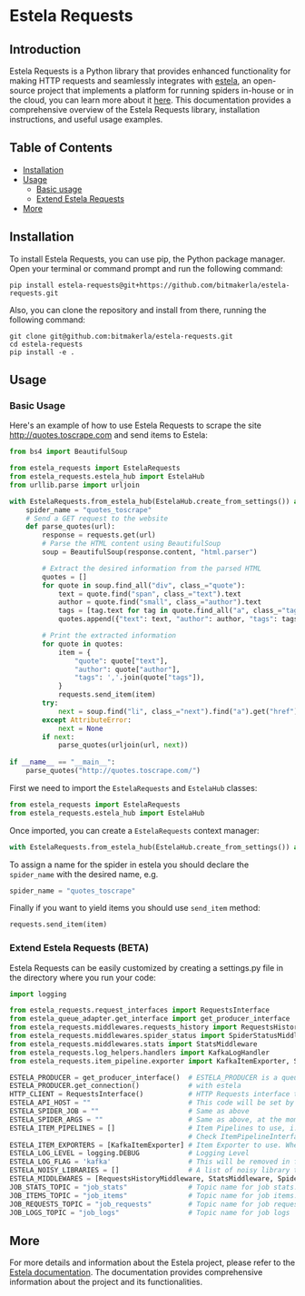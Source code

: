 # Estela Requests

## Introduction

Estela Requests is a Python library that provides enhanced functionality for making HTTP requests and seamlessly integrates with [estela](https://github.com/bitmakerla/estela), an open-source project that implements a platform for running spiders in-house or in the cloud, you can learn more about it [here](https://estela.bitmaker.la/docs/). This documentation provides a comprehensive overview of the Estela Requests library, installation instructions, and useful usage examples.

## Table of Contents

- [Installation](#installation)
- [Usage](#usage)
  - [Basic usage](#basic-usage)
  - [Extend Estela Requests](#extend-estela-requests-beta)
- [More](#more)

## Installation

To install Estela Requests, you can use pip, the Python package manager. Open your terminal or command prompt and run the following command:

```shell
pip install estela-requests@git+https://github.com/bitmakerla/estela-requests.git
```

Also, you can clone the repository and install from there, running the following command:

```shell
git clone git@github.com:bitmakerla/estela-requests.git
cd estela-requests
pip install -e .
```

## Usage

### Basic Usage

Here's an example of how to use Estela Requests to scrape the site http://quotes.toscrape.com and send items to Estela:

```python
from bs4 import BeautifulSoup

from estela_requests import EstelaRequests
from estela_requests.estela_hub import EstelaHub
from urllib.parse import urljoin

with EstelaRequests.from_estela_hub(EstelaHub.create_from_settings()) as requests:
    spider_name = "quotes_toscrape"
    # Send a GET request to the website
    def parse_quotes(url):
        response = requests.get(url)
        # Parse the HTML content using BeautifulSoup
        soup = BeautifulSoup(response.content, "html.parser")

        # Extract the desired information from the parsed HTML
        quotes = []
        for quote in soup.find_all("div", class_="quote"):
            text = quote.find("span", class_="text").text
            author = quote.find("small", class_="author").text
            tags = [tag.text for tag in quote.find_all("a", class_="tag")]
            quotes.append({"text": text, "author": author, "tags": tags})

        # Print the extracted information
        for quote in quotes:
            item = {
                "quote": quote["text"],
                "author": quote["author"],
                "tags": ','.join(quote["tags"]),
            }
            requests.send_item(item)
        try:
            next = soup.find("li", class_="next").find("a").get("href")
        except AttributeError:
            next = None
        if next:
            parse_quotes(urljoin(url, next))
    
if __name__ == "__main__":
    parse_quotes("http://quotes.toscrape.com/")
```

First we need to import the `EstelaRequests` and `EstelaHub` classes:

```python
from estela_requests import EstelaRequests
from estela_requests.estela_hub import EstelaHub
```

Once imported, you can create a `EstelaRequests` context manager:

```python
with EstelaRequests.from_estela_hub(EstelaHub.create_from_settings()) as requests:
```

To assign a name for the spider in estela you should declare the `spider_name` with the desired name, e.g.

```python
spider_name = "quotes_toscrape"
```

Finally if you want to yield items you should use `send_item` method:

```python
requests.send_item(item)
```

### Extend Estela Requests (BETA)

Estela Requests can be easily customized by creating a settings.py file in the directory where you run your code:
```python
import logging

from estela_requests.request_interfaces import RequestsInterface
from estela_queue_adapter.get_interface import get_producer_interface
from estela_requests.middlewares.requests_history import RequestsHistoryMiddleware
from estela_requests.middlewares.spider_status import SpiderStatusMiddleware
from estela_requests.middlewares.stats import StatsMiddleware
from estela_requests.log_helpers.handlers import KafkaLogHandler
from estela_requests.item_pipeline.exporter import KafkaItemExporter, StdoutItemExporter

ESTELA_PRODUCER = get_producer_interface()  # ESTELA_PRODUCER is a queue producer(e.g. kafka producer) that will be used to communicate estela-requests 
ESTELA_PRODUCER.get_connection()            # with estela
HTTP_CLIENT = RequestsInterface()           # HTTP Requests interface that will be used, at the moment we just have RequestsInterface(requests library)
ESTELA_API_HOST = ""                        # This code will be set by estela, you shouldn't move it at least you want to test things
ESTELA_SPIDER_JOB = ""                      # Same as above
ESTELA_SPIDER_ARGS = ""                     # Same as above, at the moment estela-requests doesn't support arguments.
ESTELA_ITEM_PIPELINES = []                  # Item Pipelines to use, i.e. a DateItemPipeline that will add the timestamp to the item.
                                            # Check ItemPipelineInterface to create a new item pipeline.
ESTELA_ITEM_EXPORTERS = [KafkaItemExporter] # Item Exporter to use. Where to export, send the data. Check ItemExporterInterface to create a new                                                     # exporter.
ESTELA_LOG_LEVEL = logging.DEBUG            # Logging Level
ESTELA_LOG_FLAG = 'kafka'                   # This will be removed in future releases.
ESTELA_NOISY_LIBRARIES = []                 # A list of noisy library that you want to turn off.
ESTELA_MIDDLEWARES = [RequestsHistoryMiddleware, StatsMiddleware, SpiderStatusMiddleware]   # Middlewares to use, check MiddlewareInterface to create a new one. 
JOB_STATS_TOPIC = "job_stats"               # Topic name for job stats. 
JOB_ITEMS_TOPIC = "job_items"               # Topic name for job items.
JOB_REQUESTS_TOPIC = "job_requests"         # Topic name for job requests.
JOB_LOGS_TOPIC = "job_logs"                 # Topic name for job logs
```
## More

For more details and information about the Estela project, please refer to the [Estela documentation](https://estela.bitmaker.la/docs/). The documentation provides comprehensive information about the project and its functionalities.
